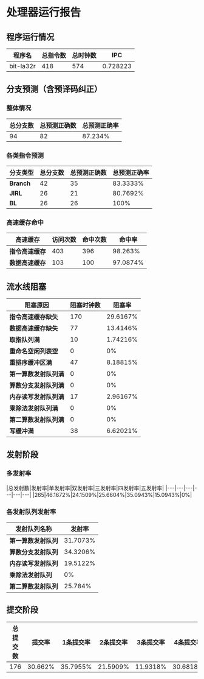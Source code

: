 # 处理器运行报告
## 程序运行情况
|程序名|总指令数|总时钟数|IPC|
|---|---|---|---|
|bit-la32r|418|574|0.728223|

## 分支预测（含预译码纠正）
### 整体情况
|总分支数|总预测正确数|总预测正确率|
|---|---|---|
|94|82|87.234%|

### 各类指令预测
|分支类型|总分支数|总预测正确数|总预测正确率|
|---|---|---|---|
|**Branch**| 42 | 35 | 83.3333%|
|**JIRL**| 26 | 21 | 80.7692%|
|**BL**| 26 | 26 | 100%|

### 高速缓存命中
|高速缓存|访问次数|命中次数|命中率|
|---|---|---|---|
|**指令高速缓存**| 403 | 396 | 98.263%|
|**数据高速缓存**| 103 | 100 | 97.0874%|
## 流水线阻塞
|阻塞原因|阻塞时钟数|阻塞率|
|---|---|---|
|**指令高速缓存缺失**| 170 | 29.6167%|
|**数据高速缓存缺失**| 77 | 13.4146%|
|**取指队列满**| 10 | 1.74216%|
|**重命名空闲列表空**|0 | 0%|
|**重排序缓冲区满**|47 | 8.18815%|
|**第一算数发射队列满**|0 | 0%|
|**算数分支发射队列满**|0 | 0%|
|**内存读写发射队列满**|17 | 2.96167%|
|**乘除法发射队列满**|0 | 0%|
|**第二算数发射队列满**|0 | 0%|
|**写缓冲满**|38 | 6.62021%|

## 发射阶段
### 多发射率
|总发射数|发射率|单发射率|双发射率|三发射率|四发射率|五发射率|
|---|---|---|---|---|---|
|265|46.1672%|24.1509%|25.6604%|35.0943%|15.0943%|0%|

### 各发射队列发射率
|发射队列名称|发射率|
|---|---|
|**第一算数发射队列**|31.7073%|
|**算数分支发射队列**|34.3206%|
|**内存读写发射队列**|19.5122%|
|**乘除法发射队列**|0%|
|**第二算数发射队列**|25.784%|

## 提交阶段
|总提交数|提交率|1条提交率|2条提交率|3条提交率|4条提交率|
|---|---|---|---|---|---|
|176|30.662%|35.7955%|21.5909%|11.9318%|30.6818%|
